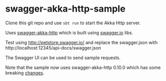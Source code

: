 # swagger-akka-http-sample

Clone this git repo and use `sbt run` to start the Akka Http server.

Uses [swagger-akka-http](https://github.com/swagger-akka-http/swagger-akka-http) which is built using [swagger.io](http://swagger.io/) libs.

Test using http://petstore.swagger.io/ and replace the swagger.json with http://localhost:12345/api-docs/swagger.json

The Swagger UI can be used to send sample requests.

Note that the sample now uses swagger-akka-http 0.10.0 which has some breaking [changes](https://github.com/swagger-akka-http/swagger-akka-http#breaking-changes-in-0100).

